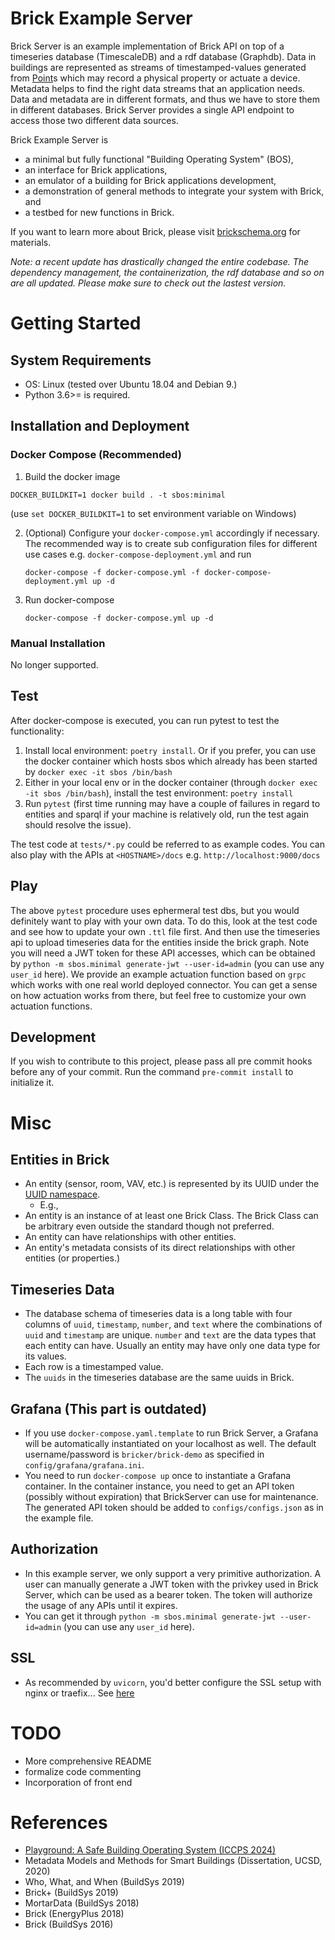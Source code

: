 # Brick Example Server

Brick Server is an example implementation of Brick API on top of a timeseries database (TimescaleDB) and a rdf database (Graphdb). Data in buildings are represented as streams of timestamped-values generated from [Point](http://brickschema.org/schema/1.2/Brick#Point)s which may record a physical property or actuate a device. Metadata helps to find the right data streams that an application needs. Data and metadata are in different formats, and thus we have to store them in different databases. Brick Server provides a single API endpoint to access those two different data sources.

Brick Example Server is
- a minimal but fully functional "Building Operating System" (BOS),
- an interface for Brick applications,
- an emulator of a building for Brick applications development,
- a demonstration of general methods to integrate your system with Brick, and
- a testbed for new functions in Brick.

If you want to learn more about Brick, please visit [brickschema.org](https://brickschema.org) for materials.

*Note: a recent update has drastically changed the entire codebase. The dependency management, the containerization, the rdf database and so on are all updated. Please make sure to check out the lastest version.*


# Getting Started

## System Requirements
- OS: Linux (tested over Ubuntu 18.04 and Debian 9.)
- Python 3.6>= is required.

## Installation and Deployment

### Docker Compose (Recommended)

1. Build the docker image

`DOCKER_BUILDKIT=1 docker build . -t sbos:minimal`

(use `set DOCKER_BUILDKIT=1` to set environment variable on Windows)

2. (Optional) Configure your `docker-compose.yml` accordingly if necessary. The recommended way is to create sub configuration files for different use cases e.g. `docker-compose-deployment.yml` and run

    `docker-compose -f docker-compose.yml -f docker-compose-deployment.yml up -d`
3. Run docker-compose

    `docker-compose -f docker-compose.yml up -d`



### Manual Installation
No longer supported.


## Test
After docker-compose is executed, you can run pytest to test the functionality:
1. Install local environment: `poetry install`. Or if you prefer, you can use the docker container which hosts sbos which already has been started by `docker exec -it sbos /bin/bash`
2. Either in your local env or in the docker container (through `docker exec -it sbos /bin/bash`), install the test environment: `poetry install`
3. Run `pytest` (first time running may have a couple of failures in regard to entities and sparql if your machine is relatively old, run the test again should resolve the issue).

The test code at `tests/*.py` could be referred to as example codes. You can also play with the APIs at `<HOSTNAME>/docs` e.g. `http://localhost:9000/docs`

## Play

The above `pytest` procedure uses ephermeral test dbs, but you would definitely want to play with your own data. To do this, look at the test code and see how to update your own `.ttl` file first. And then use the timeseries api to upload timeseries data for the entities inside the brick graph. Note you will need a JWT token for these API accesses, which can be obtained by `python -m sbos.minimal generate-jwt --user-id=admin` (you can use any `user_id` here). We provide an example actuation function based on `grpc` which works with one real world deployed connector. You can get a sense on how actuation works from there, but feel free to customize your own actuation functions.

## Development

If you wish to contribute to this project, please pass all pre commit hooks before any of your commit. Run the command `pre-commit install` to initialize it.

# Misc
## Entities in Brick
- An entity (sensor, room, VAV, etc.) is represented by its UUID under the [UUID namespace](https://tools.ietf.org/html/rfc4122).
    - E.g.,
- An entity is an instance of at least one Brick Class. The Brick Class can be arbitrary even outside the standard though not preferred.
- An entity can have relationships with other entities.
- An entity's metadata consists of its direct relationships with other entities (or properties.)

## Timeseries Data
- The database schema of timeseries data is a long table with four columns of `uuid`, `timestamp`, `number`, and `text` where the combinations of `uuid` and `timestamp` are unique. `number` and `text` are the data types that each entity can have. Usually an entity may have only one data type for its values.
- Each row is a timestamped value.
- The `uuids` in the timeseries database are the same uuids in Brick.

## Grafana (This part is outdated)
- If you use `docker-compose.yaml.template` to run Brick Server, a Grafana will be automatically instantiated on your localhost as well. The default username/password is `bricker/brick-demo` as specified in `config/grafana/grafana.ini`.
- You need to run `docker-compose up` once to instantiate a Grafana container. In the container instance, you need to get an API token (possibly without expiration) that BrickServer can use for maintenance. The generated API token should be added to `configs/configs.json` as in the example file.

## Authorization
- In this example server, we only support a very primitive authorization. A user can manually generate a JWT token with the privkey used in Brick Server, which can be used as a bearer token. The token will authorize the usage of any APIs until it expires.
- You can get it through `python -m sbos.minimal generate-jwt --user-id=admin` (you can use any `user_id` here).

## SSL
- As recommended by `uvicorn`, you'd better configure the SSL setup with nginx or traefix... See [here](https://www.uvicorn.org/deployment/#running-behind-nginx)

# TODO
- More comprehensive README
- formalize code commenting
- Incorporation of front end

# References
- [Playground: A Safe Building Operating System (ICCPS 2024)](https://xhfu.me/research/brick_bos/)
- Metadata Models and Methods for Smart Buildings (Dissertation, UCSD, 2020)
- Who, What, and When (BuildSys 2019)
- Brick+ (BuildSys 2019)
- MortarData (BuildSys 2018)
- Brick (EnergyPlus 2018)
- Brick (BuildSys 2016)
